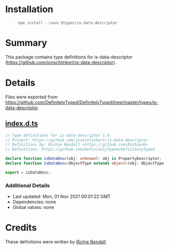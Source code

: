 # Installation
> `npm install --save @types/is-data-descriptor`

# Summary
This package contains type definitions for is-data-descriptor (https://github.com/jonschlinkert/is-data-descriptor).

# Details
Files were exported from https://github.com/DefinitelyTyped/DefinitelyTyped/tree/master/types/is-data-descriptor.
## [index.d.ts](https://github.com/DefinitelyTyped/DefinitelyTyped/tree/master/types/is-data-descriptor/index.d.ts)
````ts
// Type definitions for is-data-descriptor 1.0
// Project: https://github.com/jonschlinkert/is-data-descriptor
// Definitions by: Richie Bendall <https://github.com/Richienb>
// Definitions: https://github.com/DefinitelyTyped/DefinitelyTyped

declare function isDataDesc(obj: unknown): obj is PropertyDescriptor;
declare function isDataDesc<ObjectType extends object>(obj: ObjectType, key: keyof ObjectType): boolean;

export = isDataDesc;

````

### Additional Details
 * Last updated: Mon, 01 Nov 2021 00:01:22 GMT
 * Dependencies: none
 * Global values: none

# Credits
These definitions were written by [Richie Bendall](https://github.com/Richienb).
